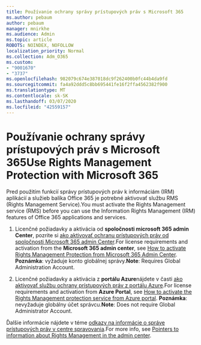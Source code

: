 ```yaml
---
title: Používanie ochrany správy prístupových práv s Microsoft 365
ms.author: pebaum
author: pebaum
manager: mnirkhe
ms.audience: Admin
ms.topic: article
ROBOTS: NOINDEX, NOFOLLOW
localization_priority: Normal
ms.collection: Adm_O365
ms.custom:
- "9001670"
- "3737"
ms.openlocfilehash: 982079c674e387018dc9f262400b0fc44b4da9fd
ms.sourcegitcommit: fa4a92ddd5c8bb695441fe16f2ffa4562382f900
ms.translationtype: MT
ms.contentlocale: sk-SK
ms.lasthandoff: 03/07/2020
ms.locfileid: "42559157"
---
```

# <a name="use-rights-management-protection-with-microsoft-365"></a><span data-ttu-id="40453-102">Používanie ochrany správy prístupových práv s Microsoft 365</span><span class="sxs-lookup"><span data-stu-id="40453-102">Use Rights Management Protection with Microsoft 365</span></span>

<span data-ttu-id="40453-103">Pred použitím funkcií správy prístupových práv k informáciám (IRM) aplikácií a služieb balíka Office 365 je potrebné aktivovať službu RMS (Rights Management Service).</span><span class="sxs-lookup"><span data-stu-id="40453-103">You must activate the Rights Management service (RMS) before you can use the Information Rights Management (IRM) features of Office 365 applications and services.</span></span>

1. <span data-ttu-id="40453-104">Licenčné požiadavky a aktivácia od **spoločnosti microsoft 365 admin Center**, pozrite si [ako aktivovať ochranu prístupových práv od spoločnosti Microsoft 365 admin Center](https://docs.microsoft.com/azure/information-protection/activate-office365).</span><span class="sxs-lookup"><span data-stu-id="40453-104">For license requirements and activation from the **Microsoft 365 admin center**, see [How to activate Rights Management Protection from Microsoft 365 Admin Center](https://docs.microsoft.com/azure/information-protection/activate-office365).</span></span> <span data-ttu-id="40453-105">**Poznámka**: vyžaduje konto globálnej správy.</span><span class="sxs-lookup"><span data-stu-id="40453-105">**Note**: Requires Global Administration Account.</span></span>

2. <span data-ttu-id="40453-106">Licenčné požiadavky a aktivácia z **portálu Azure**nájdete v časti [ako aktivovať službu ochrany prístupových práv z portálu Azure](https://docs.microsoft.com/azure/information-protection/activate-azure).</span><span class="sxs-lookup"><span data-stu-id="40453-106">For license requirements and activation from **Azure Portal**, see [How to activate the Rights Management protection service from Azure portal](https://docs.microsoft.com/azure/information-protection/activate-azure).</span></span> <span data-ttu-id="40453-107">**Poznámka**: nevyžaduje globálny účet správcu.</span><span class="sxs-lookup"><span data-stu-id="40453-107">**Note**: Does not require Global Administrator Account.</span></span>
 

<span data-ttu-id="40453-108">Ďalšie informácie nájdete v téme [odkazy na informácie o správe prístupových práv v centre spravovania](https://docs.microsoft.com/office365/enterprise/activate-rms-in-office-365).</span><span class="sxs-lookup"><span data-stu-id="40453-108">For more info, see [Pointers to information about Rights Management in the admin center](https://docs.microsoft.com/office365/enterprise/activate-rms-in-office-365).</span></span>
